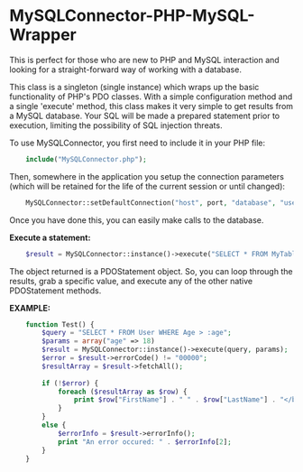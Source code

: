 MySQLConnector-PHP-MySQL-Wrapper
================================

This is perfect for those who are new to PHP and MySQL interaction and looking for a straight-forward way of working with a database.

This class is a singleton (single instance) which wraps up the basic functionality of PHP's PDO classes. With a simple configuration method and a single 'execute' method, this class makes it very simple to get results from a MySQL database. Your SQL will be made a prepared statement prior to execution, limiting the possibility of SQL injection threats.

To use MySQLConnector, you first need to include it in your PHP file:
```php
    include("MySQLConnector.php");
```

Then, somewhere in the application you setup the connection parameters (which will be retained for the life of the current session or until changed): 
```php
    MySQLConnector::setDefaultConnection("host", port, "database", "username", "password");
```

Once you have done this, you can easily make calls to the database.

<b>Execute a statement:</b>
```php
    $result = MySQLConnector::instance()->execute("SELECT * FROM MyTable");
```
The object returned is a PDOStatement object. So, you can loop through the results, grab a specific value, and execute any of the other native PDOStatement methods.

<b>EXAMPLE:</b>
```php
    function Test() {
        $query = "SELECT * FROM User WHERE Age > :age";
        $params = array("age" => 18)
        $result = MySQLConnector::instance()->execute(query, params);
        $error = $result->errorCode() != "00000";
        $resultArray = $result->fetchAll();
        
        if (!$error) {
            foreach ($resultArray as $row) {
                print $row["FirstName"] . " " . $row["LastName"] . "</br>";
            }
        }
        else {
            $errorInfo = $result->errorInfo();
            print "An error occured: " . $errorInfo[2];
        }
    }
```

